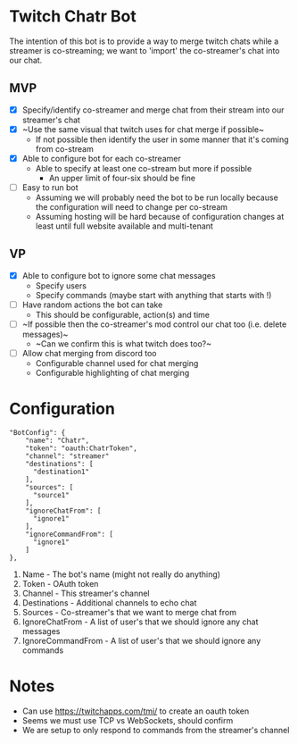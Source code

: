 # Twitch Chatr Bot

The intention of this bot is to provide a way to merge twitch chats while a streamer is co-streaming; we want to 'import' the co-streamer's chat into our chat.

## MVP

-[X] Specify/identify co-streamer and merge chat from their stream into our streamer's chat
-[X] ~Use the same visual that twitch uses for chat merge if possible~
    * If not possible then identify the user in some manner that it's coming from co-stream
-[X] Able to configure bot for each co-streamer
    * Able to specify at least one co-stream but more if possible
        * An upper limit of four-six should be fine
-[ ] Easy to run bot
    * Assuming we will probably need the bot to be run locally because the configuration will need to change per co-stream
    * Assuming hosting will be hard because of configuration changes at least until full website available and multi-tenant

## VP

-[X] Able to configure bot to ignore some chat messages
    * Specify users
    * Specify commands (maybe start with anything that starts with !)
-[ ] Have random actions the bot can take
    * This should be configurable, action(s) and time
-[ ] ~If possible then the co-streamer's mod control our chat too (i.e. delete messages)~
    * ~Can we confirm this is what twitch does too?~
-[ ] Allow chat merging from discord too
    * Configurable channel used for chat merging
    * Configurable highlighting of chat merging

# Configuration

```
"BotConfig": {
    "name": "Chatr",
    "token": "oauth:ChatrToken",
    "channel": "streamer"
    "destinations": [
      "destination1"
    ],
    "sources": [
      "source1"
    ],
    "ignoreChatFrom": [
      "ignore1"
    ],
    "ignoreCommandFrom": [
      "ignore1"
    ]
},
```

1. Name - The bot's name (might not really do anything)
2. Token - OAuth token
3. Channel - This streamer's channel
4. Destinations - Additional channels to echo chat
5. Sources - Co-streamer's that we want to merge chat from
6. IgnoreChatFrom - A list of user's that we should ignore any chat messages
7. IgnoreCommandFrom - A list of user's that we should ignore any commands

# Notes

* Can use https://twitchapps.com/tmi/ to create an oauth token
* Seems we must use TCP vs WebSockets, should confirm
* We are setup to only respond to commands from the streamer's channel
